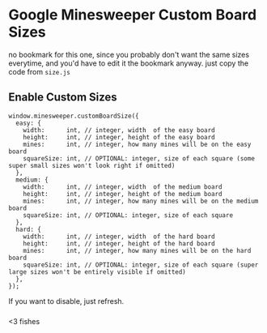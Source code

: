 # Google Minesweeper Custom Board Sizes

no bookmark for this one,
since you probably don't want the same sizes everytime,
and you'd have to edit it the bookmark anyway.
just copy the code from `size.js`

## Enable Custom Sizes
```
window.minesweeper.customBoardSize({
  easy: {
    width:      int, // integer, width  of the easy board
    height:     int, // integer, height of the easy board
    mines:      int, // integer, how many mines will be on the easy board
    squareSize: int, // OPTIONAL: integer, size of each square (some super small sizes won't look right if omitted)
  },
  medium: {
    width:      int, // integer, width  of the medium board
    height:     int, // integer, height of the medium board
    mines:      int, // integer, how many mines will be on the medium board
    squareSize: int, // OPTIONAL: integer, size of each square
  },
  hard: {
    width:      int, // integer, width  of the hard board
    height:     int, // integer, height of the hard board
    mines:      int, // integer, how many mines will be on the hard board
    squareSize: int, // OPTIONAL: integer, size of each square (super large sizes won't be entirely visible if omitted)
  },
});
```
If you want to disable, just refresh.


###
  <3 fishes
